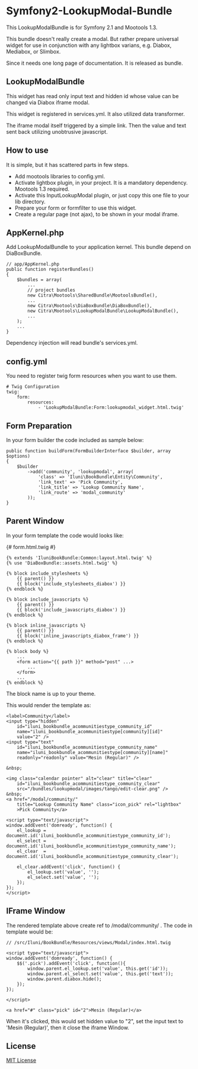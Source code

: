 Symfony2-LookupModal-Bundle
===========================

This LookupModalBundle is for Symfony 2.1 and Mootools 1.3.

This bundle doesn't really create a modal.
But rather prepare universal widget
for use in conjunction with any lightbox varians,
e.g. Diabox, Mediabox, or Slimbox.

Since it needs one long page of documentation.
It is released as bundle.

LookupModalBundle
------------------------

This widget has read only input text and hidden id
whose value can be changed via Diabox iframe modal.

This widget is registered in services.yml.
It also utilized data transformer.

The iframe modal itself triggered by a simple link.
Then the value and text sent back utilizing unobtrusive javascript.

How to use
----------

It is simple, but it has scattered parts in few steps.

*   Add mootools libraries to config.yml.
*   Activate lightbox plugin, in your project.
    It is a mandatory dependency. Mootools 1.3 required.
*   Activate this InputLookupModal plugin,
    or just copy this one file to your lib directory.
*   Prepare your form or formfilter to use this widget.
*   Create a regular page (not ajax),
    to be shown in your modal iframe.

AppKernel.php
----------------

Add LookupModalBundle to your application kernel.
This bundle depend on DiaBoxBundle.

    // app/AppKernel.php
    public function registerBundles()
    {
        $bundles = array(
            ...
            // project bundles
            new Citra\Mootools\SharedBundle\MootoolsBundle(),
            ...
            new Citra\Mootools\DiaBoxBundle\DiaBoxBundle(),
            new Citra\Mootools\LookupModalBundle\LookupModalBundle(),
            ...
        );
        ...
    }

Dependency injection will read bundle's services.yml.

config.yml
----------------

You need to register twig form resources when you want to use them.

    # Twig Configuration
    twig:
        form:
            resources:
                - 'LookupModalBundle:Form:lookupmodal_widget.html.twig'

Form Preparation
----------------

In your form builder the code included as sample below:

    public function buildForm(FormBuilderInterface $builder, array $options)
    {
        $builder
            ->add('community', 'lookupmodal', array(
                'class' => 'Iluni\BookBundle\Entity\Community',
                'link_text' => 'Pick Community',
                'link_title' => 'Lookup Community Name',
                'link_route' => 'modal_community'
            ));
    }

Parent Window
----------------

In your form template the code would looks like:

{# form.html.twig #}

    {% extends 'IluniBookBundle:Common:layout.html.twig' %}
    {% use 'DiaBoxBundle::assets.html.twig' %}

    {% block include_stylesheets %}
        {{ parent() }}
        {{ block('include_stylesheets_diabox') }}
    {% endblock %}

    {% block include_javascripts %}
        {{ parent() }}
        {{ block('include_javascripts_diabox') }}
    {% endblock %}

    {% block inline_javascripts %}
        {{ parent() }}
        {{ block('inline_javascripts_diabox_frame') }}
    {% endblock %}

    {% block body %}
        ...
        <form action="{{ path }}" method="post" ...>
            ...
        </form>
        ...
    {% endblock %}

The block name is up to your theme.

This would render the template as:

    <label>Community</label>
    <input type="hidden"
        id="iluni_bookbundle_acommunitiestype_community_id"
        name="iluni_bookbundle_acommunitiestype[community][id]"
        value="2" />
    <input type="text"
        id="iluni_bookbundle_acommunitiestype_community_name"
        name="iluni_bookbundle_acommunitiestype[community][name]"
        readonly="readonly" value="Mesin (Regular)" />

    &nbsp;

    <img class="calendar pointer" alt="clear" title="clear"
        id="iluni_bookbundle_acommunitiestype_community_clear"
        src="/bundles/lookupmodal/images/tango/edit-clear.png" />
    &nbsp;
    <a href="/modal/community/"
        title="Lookup Community Name" class="icon_pick" rel="lightbox"
        >Pick Community</a>

    <script type="text/javascript">
    window.addEvent('domready', function() {
        el_lookup = document.id('iluni_bookbundle_acommunitiestype_community_id');
        el_select = document.id('iluni_bookbundle_acommunitiestype_community_name');
        el_clear  = document.id('iluni_bookbundle_acommunitiestype_community_clear');

        el_clear.addEvent('click', function() {
            el_lookup.set('value', '');
            el_select.set('value', '');
        });
    });
    </script>


IFrame Window
-------------

The rendered template above create ref to /modal/community/ .
The code in template would be:

    // /src/Iluni/BookBundle/Resources/views/Modal/index.html.twig

    <script type="text/javascript">
    window.addEvent('domready', function() {
        $$('.pick').addEvent('click', function(){
            window.parent.el_lookup.set('value', this.get('id'));
            window.parent.el_select.set('value', this.get('text'));
            window.parent.diabox.hide();
        });
    });

    </script>

    <a href="#" class="pick" id="2">Mesin (Regular)</a>

When it's clicked,
this would set hidden value to "2",
set the input text to 'Mesin (Regular)',
then it close the iframe Window.

License
-------

[MIT License](http://www.opensource.org/licenses/mit-license.php)
